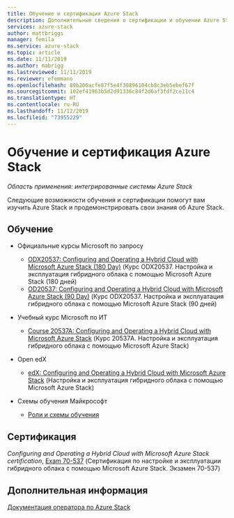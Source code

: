 ```yaml
---
title: Обучение и сертификация Azure Stack
description: Дополнительные сведения о сертификации и обучении Azure Stack
services: azure-stack
author: mattbriggs
manager: femila
ms.service: azure-stack
ms.topic: article
ms.date: 11/11/2019
ms.author: mabrigg
ms.lastreviewed: 11/11/2019
ms.reviewer: efemmano
ms.openlocfilehash: 89b200acfe87f5e4f30896104cb8c3eb5ebef67f
ms.sourcegitcommit: 102ef41963b5d2d91336c84f2d6af3fdf2ce11c4
ms.translationtype: HT
ms.contentlocale: ru-RU
ms.lasthandoff: 11/12/2019
ms.locfileid: "73955229"
---
```

# <a name="azure-stack-training-and-certification"></a>Обучение и сертификация Azure Stack

*Область применения: интегрированные системы Azure Stack*

Следующие возможности обучения и сертификации помогут вам изучить Azure Stack и продемонстрировать свои знания об Azure Stack.

## <a name="training"></a>Обучение

- Официальные курсы Microsoft по запросу
   - [ODX20537: Configuring and Operating a Hybrid Cloud with Microsoft Azure Stack (180 Day)](https://www.microsoft.com/en-us/learning/course.aspx?cid=ODX20537) (Курс ODX20537. Настройка и эксплуатация гибридного облака с помощью Microsoft Azure Stack (180 дней)
   - [OD20537: Configuring and Operating a Hybrid Cloud with Microsoft Azure Stack (90 Day)](https://www.microsoft.com/en-us/learning/course.aspx?cid=OD20537) (Курс ODX20537. Настройка и эксплуатация гибридного облака с помощью Microsoft Azure Stack (90 дней)

- Учебный курс Microsoft по ИТ
   - [Course 20537A: Configuring and Operating a Hybrid Cloud with Microsoft Azure Stack](https://aka.ms/azsmoc) (Курс 20537A. Настройка и эксплуатация гибридного облака с помощью Microsoft Azure Stack)

- Open edX
   - [edX: Configuring and Operating a Hybrid Cloud with Microsoft Azure Stack](https://aka.ms/AzureStackMOOC) (Настройка и эксплуатация гибридного облака с помощью Microsoft Azure Stack)
   
- Схемы обучения Майкрософт
   - [Роли и схемы обучения](https://azure.microsoft.com/training/learning-paths/)

## <a name="certification"></a>Сертификация

*Configuring and Operating a Hybrid Cloud with Microsoft Azure Stack certification*, [Exam 70-537](https://www.microsoft.com/learning/exam-70-537.aspx) (Сертификация по настройке и эксплуатации гибридного облака с помощью Microsoft Azure Stack. Экзамен 70-537)

## <a name="next-steps"></a>Дополнительная информация

[Документация оператора по Azure Stack](/azure-stack/operator)

